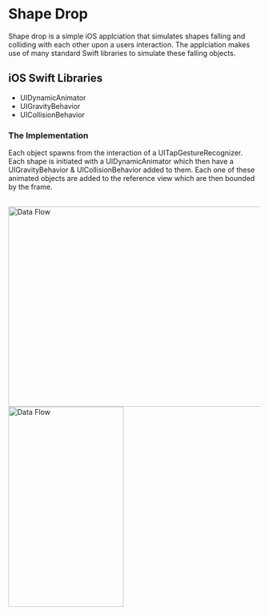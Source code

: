 # Shape Drop
Shape drop is a simple iOS applciation that simulates shapes falling and colliding with each other upon a users interaction. The applciation makes use of many standard Swift libraries to simulate these falling objects.

## iOS Swift Libraries
* UIDynamicAnimator
* UIGravityBehavior
* UICollisionBehavior

### The Implementation

Each object spawns from the interaction of a UITapGestureRecognizer. Each shape is initiated with a UIDynamicAnimator which then have a UIGravityBehavior & UICollisionBehavior added to them. Each one of these animated objects are added to the reference view which are then bounded by the frame.
<br/>
<br/>

<a target="_blank"><img align = "left" width = "550" height = "400" src="http://i63.tinypic.com/123mihs.png" border="0" alt="Data Flow"></a>
<a target="_blank"><img align = "left" width = "230" height = "400" src="https://user-images.githubusercontent.com/27150848/37168566-4514fada-22d3-11e8-95ef-7ad57aa26d12.gif" border="0" alt="Data Flow"></a>
